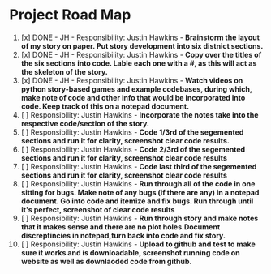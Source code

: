 <h1> Project Road Map </h1>

1. [x] DONE - JH -  Responsibility: Justin Hawkins  - **Brainstorm the layout of my story on paper. Put story development into six distnict sections.**
1. [x] DONE - JH -  Responsibility: Justin Hawkins  - **Copy over the titles of the six sections into code. Lable each one with a #, as this will act as the skeleton of the story.**
1. [x] DONE - JH -  Responsibility: Justin Hawkins  - **Watch videos on python story-based games and example codebases, during which, make note of code and other info that would be incorporated into code. Keep track of this on a notepad document.**
1. [ ] Responsibility: Justin Hawkins  - **Incorporate the notes take into the respective code/section of the story.**
1. [ ] Responsibility: Justin Hawkins  - **Code 1/3rd of the segemented sections and run it for clarity, screenshot clear code results.**
1. [ ] Responsibility: Justin Hawkins  - **Code 2/3rd of the segemented sections and run it for clarity, screenshot clear code results**
1. [ ] Responsibility: Justin Hawkins  - **Code last third of the segemented sections and run it for clarity, screenshot clear code results**
1. [ ] Responsibility: Justin Hawkins  - **Run through all of the code in one sitting for bugs. Make note of any bugs (if there are any) in a notepad document. Go into code and itemize and fix bugs. Run through until it's perfect, screenshot of clear code results**
1. [ ] Responsibility: Justin Hawkins  - **Run through story and make notes that it makes sense and there are no plot holes.Document discreptincies in notepad,turn back into code and fix story.**
1. [ ] Responsibility: Justin Hawkins  - **Upload to github and test to make sure it works and is downloadable, screenshot running code on website as well as downlaoded code from github.**


   
